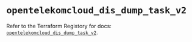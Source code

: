 # `opentelekomcloud_dis_dump_task_v2`

Refer to the Terraform Registory for docs: [`opentelekomcloud_dis_dump_task_v2`](https://registry.terraform.io/providers/opentelekomcloud/opentelekomcloud/1.35.3/docs/resources/dis_dump_task_v2).
